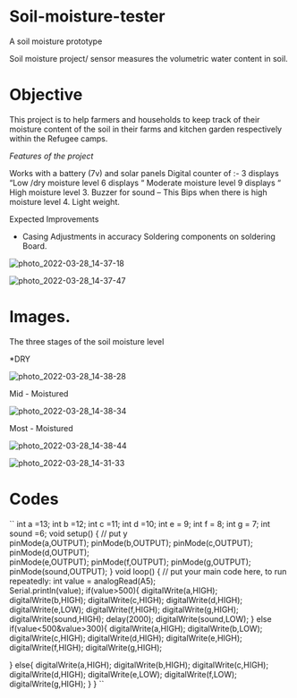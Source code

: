 # Soil-moisture-tester
A soil moisture prototype

Soil moisture project/ sensor measures the volumetric water content in soil.

# Objective 

This  project is to help farmers and  households to keep track of their moisture content of the soil in their farms and kitchen garden respectively within the  Refugee camps.

*Features of the project*

Works with a battery (7v) and solar panels
 Digital counter of :-
      3 displays “Low /dry moisture level 
      6 displays “ Moderate moisture level 
      9 displays “ High moisture level
3. Buzzer for sound – This Bips when there is high moisture level
4. Light weight.

Expected Improvements 
-    Casing 
 Adjustments in accuracy
 Soldering components on soldering Board.
 
 ![photo_2022-03-28_14-37-18](https://user-images.githubusercontent.com/56769901/160479811-5ad5eb20-04d4-4f6b-a735-e2c0622d77a8.jpg)


![photo_2022-03-28_14-37-47](https://user-images.githubusercontent.com/56769901/160478942-f1038606-6d46-46f5-870d-c77791aadd55.jpg)


# Images.

The three stages of the soil moisture level 

*DRY 

![photo_2022-03-28_14-38-28](https://user-images.githubusercontent.com/56769901/160479071-4ba658b3-2a34-498b-81d9-177cf4645483.jpg)

Mid - Moistured

![photo_2022-03-28_14-38-34](https://user-images.githubusercontent.com/56769901/160479176-c7cec990-84e4-4571-8183-a79efa8f3815.jpg)

Most - Moistured

![photo_2022-03-28_14-38-44](https://user-images.githubusercontent.com/56769901/160479271-4c510e4b-9e84-4c8e-9ea4-cc2f55ea08e2.jpg)

![photo_2022-03-28_14-31-33](https://user-images.githubusercontent.com/56769901/160479885-31edc906-7bca-43c2-b966-ce757f2c1a32.jpg)


# Codes 

`` int a =13;
int b =12;
int c =11;
int d =10;
int e = 9;
int f = 8;
int g = 7;
int sound =6;
void setup() {
  // put y  
  pinMode(a,OUTPUT);
  pinMode(b,OUTPUT);
  pinMode(c,OUTPUT);
  pinMode(d,OUTPUT);                                                                                                                                                                                                                                                                                                                                                                                                                                                                                                                                                                                                                  
  pinMode(e,OUTPUT);
  pinMode(f,OUTPUT);
  pinMode(g,OUTPUT);
 pinMode(sound,OUTPUT);
}
void loop() {
  // put your main code here, to run repeatedly:
  int value = analogRead(A5);   
  Serial.println(value);
  if(value>500){
    digitalWrite(a,HIGH);
    digitalWrite(b,HIGH);
    digitalWrite(c,HIGH);
    digitalWrite(d,HIGH);
    digitalWrite(e,LOW);
    digitalWrite(f,HIGH);
    digitalWrite(g,HIGH);
    digitalWrite(sound,HIGH);
    delay(2000);
    digitalWrite(sound,LOW);
    }
  else if(value<500&value>300){
     digitalWrite(a,HIGH);
    digitalWrite(b,LOW);
    digitalWrite(c,HIGH);
    digitalWrite(d,HIGH);
    digitalWrite(e,HIGH);
    digitalWrite(f,HIGH);
    digitalWrite(g,HIGH);
    
   
  }
else{
   digitalWrite(a,HIGH);
    digitalWrite(b,HIGH);
    digitalWrite(c,HIGH);
    digitalWrite(d,HIGH);
    digitalWrite(e,LOW);
    digitalWrite(f,LOW);
    digitalWrite(g,HIGH); 
}
} ``


